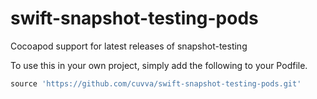 # swift-snapshot-testing-pods
Cocoapod support for latest releases of snapshot-testing 

To use this in your own project, simply add the following to your Podfile.

```ruby
source 'https://github.com/cuvva/swift-snapshot-testing-pods.git'
```

